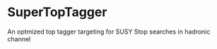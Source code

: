 SuperTopTagger
==============

An optmized top tagger targeting for SUSY Stop searches in hadronic channel
